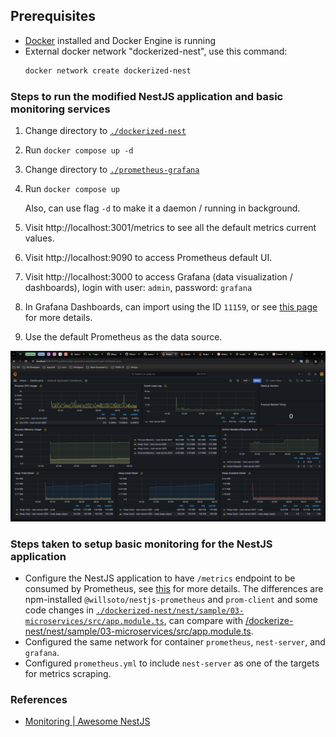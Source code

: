 ## Prerequisites

- [Docker](https://www.docker.com/) installed and Docker Engine is running
- External docker network "dockerized-nest", use this command:
  ```bash
  docker network create dockerized-nest
  ```

### Steps to run the modified NestJS application and basic monitoring services

1. Change directory to [`./dockerized-nest`](./dockerized-nest)
2. Run `docker compose up -d`
3. Change directory to [`./prometheus-grafana`](./prometheus-grafana)
4. Run `docker compose up`

   Also, can use flag `-d` to make it a daemon / running in background.

5. Visit http://localhost:3001/metrics to see all the default metrics current values.
6. Visit http://localhost:9090 to access Prometheus default UI.
7. Visit http://localhost:3000 to access Grafana (data visualization / dashboards), login with user: `admin`, password: `grafana`
8. In Grafana Dashboards, can import using the ID `11159`, or see [this page](https://grafana.com/grafana/dashboards/11159-nodejs-application-dashboard/) for more details.
9. Use the default Prometheus as the data source.

![Grafana common NodeJS dashboard](assets/grafana-common-nodejs-dashboard.png)

### Steps taken to setup basic monitoring for the NestJS application

- Configure the NestJS application to have `/metrics` endpoint to be consumed by Prometheus, see [this](github.com/willsoto/nestjs-prometheus?tab=readme-ov-file#installation) for more details. The differences are npm-installed `@willsoto/nestjs-prometheus` and `prom-client` and some code changes in [`./dockerized-nest/nest/sample/03-microservices/src/app.module.ts`](./dockerized-nest/nest/sample/03-microservices/src/app.module.ts), can compare with [/dockerize-nest/nest/sample/03-microservices/src/app.module.ts](/dockerize-nest/nest/sample/03-microservices/src/app.module.ts).
- Configured the same network for container `prometheus`, `nest-server`, and `grafana`.
- Configured `prometheus.yml` to include `nest-server` as one of the targets for metrics scraping.

### References

- [Monitoring | Awesome NestJS](https://awesome-nestjs.com/components-and-libraries/monitoring.html)

